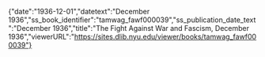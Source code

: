 {"date":"1936-12-01","datetext":"December 1936","ss_book_identifier":"tamwag_fawf000039","ss_publication_date_text":"December 1936","title":"The Fight Against War and Fascism, December 1936","viewerURL":"https://sites.dlib.nyu.edu/viewer/books/tamwag_fawf000039"}